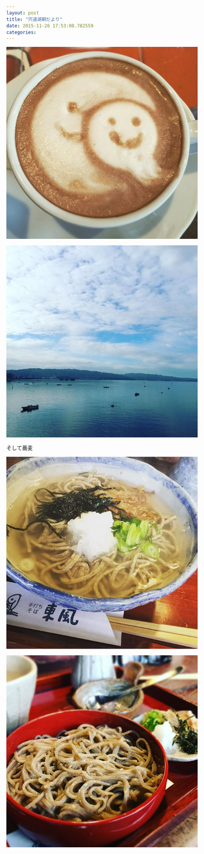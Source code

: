 ```yaml
---
layout: post
title: "宍道湖朝だより"
date: 2015-11-26 17:53:08.782559
categories: 
---
```


![](/assets/images/201511/12256604_1694477170832467_50589423_n.jpg)

![](/assets/images/201511/12277634_1490559307941217_41859685_n.jpg)

そして蕎麦

![](/assets/images/201511/11875269_742512719215605_1165468491_n.jpg)

![](/assets/images/201511/12256653_436586419880543_697436751_n.jpg)


